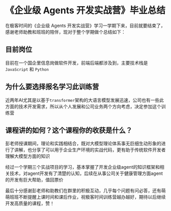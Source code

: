 # 《企业级 Agents 开发实战营》毕业总结

在极客时间的《企业级 Agents 开发实战营》学习一学期下来，目前就要结束了，感谢老师助教和班班的陪伴，现对于整个学期做个总结如下：

## 目前岗位

目前在一个国企里信息岗做软件开发，前端后端都涉及到，主要技术栈是 ``JavaScript`` 和 ``Python``

## 为什么要选择报名学习此训练营

近两年AI尤其是以基于``transformer``架构的大语言模型发展迅速，公司也有一些此方面的技术开发需求，所以从个人发展和公司业务两个方向考虑，决定参加这个训练营

## 课程讲的如何？这个课程你的收获是什么？

彭老师授课期间，理论和实践相结合，既对大模型理论体系事无巨细生动形象的进行了讲解，也分享了可以用于企业生产环境的实战代码，更有助于传统软件开发者理解大模型方面的知识

经过一个学期三个实战项目的学习，基本掌握了开发企业级agent的知识框架和相关技术，对agent开发有了清楚的认知，后续在从事公司关于健康管理方面agent的开发有巨大帮助，值回票价

最后十分感谢彭老师和助教们在群里的积极互动，几乎每个问题有问必答，还有萌萌班班不断提醒上课时间和课后作业，祝极客时间训练营越办越好，期待以后继续开发高质量的课程，赞！
